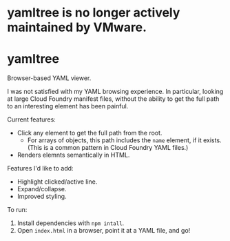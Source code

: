 # yamltree is no longer actively maintained by VMware.

# yamltree
Browser-based YAML viewer.

I was not satisfied with my YAML browsing experience.
In particular, looking at large Cloud Foundry manifest files, without the ability to get the full path to an interesting element has been painful.

Current features:
- Click any element to get the full path from the root.
  - For arrays of objects, this path includes the `name` element, if it exists.
    (This is a common pattern in Cloud Foundry YAML files.)
- Renders elemnts semantically in HTML.

Features I'd like to add:
- Highlight clicked/active line.
- Expand/collapse.
- Improved styling.

To run:
1. Install dependencies with `npm intall`.
2. Open `index.html` in a browser, point it at a YAML file, and go!

